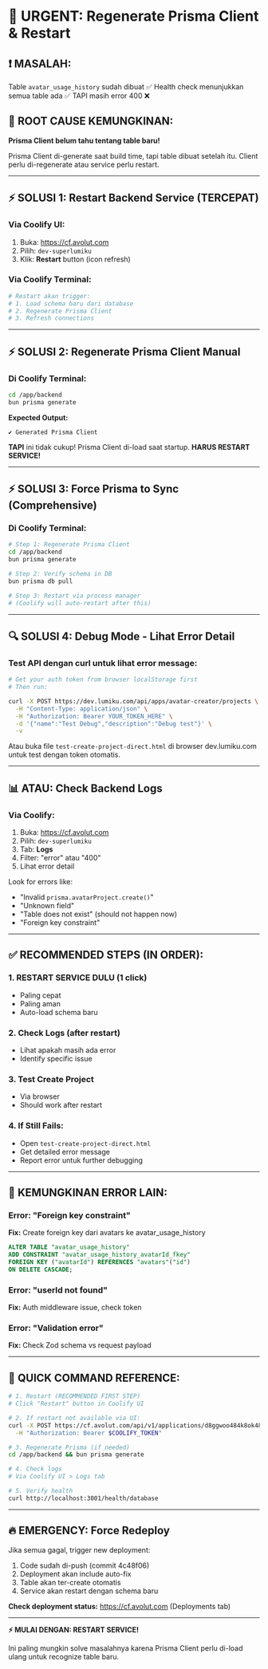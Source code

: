 # 🚨 URGENT: Regenerate Prisma Client & Restart

## ❗ MASALAH:
Table `avatar_usage_history` sudah dibuat ✅
Health check menunjukkan semua table ada ✅
TAPI masih error 400 ❌

## 🎯 ROOT CAUSE KEMUNGKINAN:
**Prisma Client belum tahu tentang table baru!**

Prisma Client di-generate saat build time, tapi table dibuat setelah itu.
Client perlu di-regenerate atau service perlu restart.

---

## ⚡ SOLUSI 1: Restart Backend Service (TERCEPAT)

### Via Coolify UI:
1. Buka: https://cf.avolut.com
2. Pilih: `dev-superlumiku`
3. Klik: **Restart** button (icon refresh)

### Via Coolify Terminal:
```bash
# Restart akan trigger:
# 1. Load schema baru dari database
# 2. Regenerate Prisma Client
# 3. Refresh connections
```

---

## ⚡ SOLUSI 2: Regenerate Prisma Client Manual

### Di Coolify Terminal:
```bash
cd /app/backend
bun prisma generate
```

**Expected Output:**
```
✔ Generated Prisma Client
```

**TAPI** ini tidak cukup! Prisma Client di-load saat startup.
**HARUS RESTART SERVICE!**

---

## ⚡ SOLUSI 3: Force Prisma to Sync (Comprehensive)

### Di Coolify Terminal:
```bash
# Step 1: Regenerate Prisma Client
cd /app/backend
bun prisma generate

# Step 2: Verify schema in DB
bun prisma db pull

# Step 3: Restart via process manager
# (Coolify will auto-restart after this)
```

---

## 🔍 SOLUSI 4: Debug Mode - Lihat Error Detail

### Test API dengan curl untuk lihat error message:

```bash
# Get your auth token from browser localStorage first
# Then run:

curl -X POST https://dev.lumiku.com/api/apps/avatar-creator/projects \
  -H "Content-Type: application/json" \
  -H "Authorization: Bearer YOUR_TOKEN_HERE" \
  -d '{"name":"Test Debug","description":"Debug test"}' \
  -v
```

Atau buka file `test-create-project-direct.html` di browser dev.lumiku.com
untuk test dengan token otomatis.

---

## 📊 ATAU: Check Backend Logs

### Via Coolify:
1. Buka: https://cf.avolut.com
2. Pilih: `dev-superlumiku`
3. Tab: **Logs**
4. Filter: "error" atau "400"
5. Lihat error detail

Look for errors like:
- "Invalid `prisma.avatarProject.create()`"
- "Unknown field"
- "Table does not exist" (should not happen now)
- "Foreign key constraint"

---

## ✅ RECOMMENDED STEPS (IN ORDER):

### 1. **RESTART SERVICE DULU** (1 click)
   - Paling cepat
   - Paling aman
   - Auto-load schema baru

### 2. **Check Logs** (after restart)
   - Lihat apakah masih ada error
   - Identify specific issue

### 3. **Test Create Project**
   - Via browser
   - Should work after restart

### 4. **If Still Fails:**
   - Open `test-create-project-direct.html`
   - Get detailed error message
   - Report error untuk further debugging

---

## 🎯 KEMUNGKINAN ERROR LAIN:

### Error: "Foreign key constraint"
**Fix:** Create foreign key dari avatars ke avatar_usage_history
```sql
ALTER TABLE "avatar_usage_history"
ADD CONSTRAINT "avatar_usage_history_avatarId_fkey"
FOREIGN KEY ("avatarId") REFERENCES "avatars"("id")
ON DELETE CASCADE;
```

### Error: "userId not found"
**Fix:** Auth middleware issue, check token

### Error: "Validation error"
**Fix:** Check Zod schema vs request payload

---

## 📝 QUICK COMMAND REFERENCE:

```bash
# 1. Restart (RECOMMENDED FIRST STEP)
# Click "Restart" button in Coolify UI

# 2. If restart not available via UI:
curl -X POST https://cf.avolut.com/api/v1/applications/d8ggwoo484k8ok48g8k8cgwk/restart \
  -H "Authorization: Bearer $COOLIFY_TOKEN"

# 3. Regenerate Prisma (if needed)
cd /app/backend && bun prisma generate

# 4. Check logs
# Via Coolify UI > Logs tab

# 5. Verify health
curl http://localhost:3001/health/database
```

---

## 🔥 EMERGENCY: Force Redeploy

Jika semua gagal, trigger new deployment:
1. Code sudah di-push (commit 4c48f06)
2. Deployment akan include auto-fix
3. Table akan ter-create otomatis
4. Service akan restart dengan schema baru

**Check deployment status:**
https://cf.avolut.com (Deployments tab)

---

**⚡ MULAI DENGAN: RESTART SERVICE!**

Ini paling mungkin solve masalahnya karena Prisma Client
perlu di-load ulang untuk recognize table baru.

